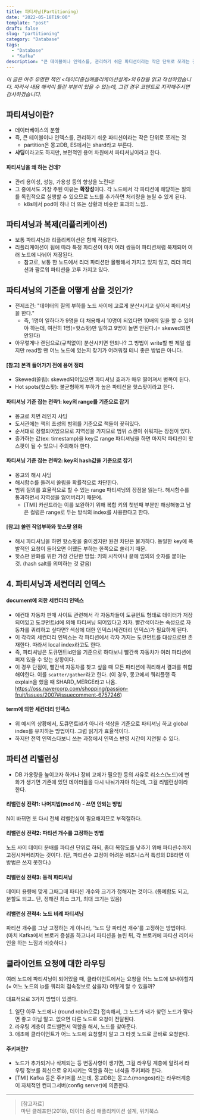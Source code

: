 ```yaml
---
title: 파티셔닝(Partitioning)
date: "2022-05-18T19:00"
template: "post"
draft: false
slug: "partitioning"
category: "Database"
tags:
  - "Database"
  - "Kafka"
description: "큰 테이블이나 인덱스를, 관리하기 쉬운 파티션이라는 작은 단위로 쪼개는 것을 보편적인 용어로 파티셔닝이라고 부른다. 몽고DB 등에서는 샤딩(Sharding)이라고도 한다."
---
```


_이 글은 아주 유명한 책인 <데이터중심애플리케이션설계>의 6장을 읽고 작성하였습니다. 따라서 내용 해석이 틀린 부분이 있을 수 있는데, 그런 경우 코멘트로 지적해주시면 감사하겠습니다._

## 파티셔닝이란?
- 데이터베이스의 분할
- 즉, 큰 테이블이나 인덱스를, 관리하기 쉬운 파티션이라는 작은 단위로 쪼개는 것
  * partition은 몽고DB, ES에서는 shard라고 부른다.
- **샤딩**이라고도 하지만, 보편적인 용어 차원에서 파티셔닝이라고 한다.

#### 파티셔닝을 왜 하는 건데?
- 관리 용이성, 성능, 가용성 등의 향상을 노린다!
- 그 중에서도 가장 주된 이유는 **확장성**이다. 각 노드에서 각 파티션에 해당하는 질의를 독립적으로 실행할 수 있으므로 노드를 추가하면 처리량을 늘릴 수 있게 된다.
  * k8s에서 pod이 하나 더 뜨는 상황과 비슷한 효과의 느낌..

## 파티셔닝과 복제(리플리케이션)
- 보통 파티셔닝과 리플리케이션은 함께 적용한다. 
- 리플리케이션이 됨에 따라 특정 파티션이 마치 여러 쌍둥이 파티션처럼 복제되어 여러 노드에 나뉘어 저장된다.
  - 참고로, 보통 한 노드에서 리더 파티션만 몰빵해서 가지고 있지 않고, 리더 파티션과 팔로워 파티션을 고루 가지고 있다.

## 파티셔닝의 기준을 어떻게 삼을 것인가?
- 전제조건: "데이터의 질의 부하를 노드 사이에 고르게 분산시키고 싶어서 파티셔닝을 한다."
  - 즉, 1명이 일하다가 9명을 더 채용해서 10명이 되었다면 10배의 일을 할 수 있어야 하는데, 여전히 1명(=핫스팟)만 일하고 9명이 놀면 안된다.(= skewed되면 안된다)
- 아무렇게나 랜덤으로(규칙없이) 분산시키면 안되나? 그 방법이 write할 땐 제일 쉽지만 read할 땐 어느 노드에 있는지 찾기가 어려워질 테니 좋은 방법은 아니다.

#### [참고] 본격 들어가기 전에 용어 정리
- Skewed(쏠림): skewed되어있으면 파티셔닝 효과가 매우 떨어져서 병목이 된다. 
- Hot spots(핫스팟): 불균형하게 부하가 높은 파티션을 핫스팟이라고 한다.

#### 파티셔닝 기준 잡는 전략1: key의 range를 기준으로 잡기
- 몽고로 치면 레인지 샤딩
- 도서관에는 책의 초성의 범위를 기준으로 책들이 꽂혀있다.
- 순서대로 정렬되어있으므로 지역성을 가지므로 범위 스캔이 쉬워지는 장점이 있다.
- 증가하는 값(ex: timestamp)을 key로 range 파티셔닝을 하면 마지막 파티션이 핫스팟이 될 수 있으니 주의해야 한다.

#### 파티셔닝 기준 잡는 전략2: key의 hash값을 기준으로 잡기
- 몽고의 해시 샤딩
- 해시함수를 돌려서 쏠림을 확률적으로 차단한다.
- 범위 질의를 효율적으로 할 수 있는 range 파티셔닝의 장점을 잃는다. 해시함수를 통과하면서 지역성을 잃어버리기 때문에.
  - [TMI] 카산드라는 이를 보완하기 위해 복합 키의 첫번째 부분만 해싱해놓고 남은 컬럼은 range로 두는 방식의 index를 사용한다고 한다.

#### [참고] 쏠린 작업부하와 핫스팟 완화
- 해시 파티셔닝을 하면 핫스팟을 줄이겠지만 원천 차단은 불가하다. 동일한 key에 폭발적인 요청이 들어오면 어쨌든 부하는 한쪽으로 쏠리기 때문.
- 핫스판 완화를 위한 가장 간단한 방법: 키의 시작이나 끝에 임의의 숫자를 붙이는 것. (hash salt를 의미하는 것 같음)

## 4. 파티셔닝과 세컨더리 인덱스
#### document에 의한 세컨더리 인덱스
- 예컨대 자동차 판매 사이트 관련해서 각 자동차들이 도큐먼트 형태로 데이터가 저장되어있고 도큐먼트id에 의해 파티셔닝 되어있다고 치자. 빨간색이라는 속성으로 자동차를 쿼리하고 싶다면? 색상에 대한 인덱스(세컨더리 인덱스)가 필요하게 된다.
- 이 각각의 세컨더리 인덱스는 각 파티션에서 각자 가지는 도큐먼트를 대상으로만 존재한다. 따라서 local index라고도 한다.
- 즉, 파티셔닝은 도큐먼트id만을 기준으로 하다보니 빨간색 자동차가 여러 파티션에 퍼져 있을 수 있는 상황이다.
- 이 경우 단점이, 빨간색 자동차를 찾고 싶을 때 모든 파티션에 쿼리해서 결과를 취합해야한다. 이를 `scatter/gather`라고 한다. (이 경우, 몽고에서 쿼리플랜 즉 explain을 했을 때 SHARD_MERGE라고 나옴. https://oss.navercorp.com/shopping/passion-fruit/issues/2007#issuecomment-6757246)

#### term에 의한 세컨더리 인덱스
- 위 예시의 상황에서, 도큐먼트id가 아니라 색상을 기준으로 파티셔닝 하고 global index를 유지하는 방법이다. 그럼 읽기가 효율적이다.
- 하지만 전역 인덱스다보니 쓰는 과정에서 인덱스 반영 시간이 지연될 수 있다.

## 파티션 리밸런싱
- DB 가용량을 높이고자 하거나 장비 교체가 필요한 등의 사유로 리소스(노드)에 변화가 생기면 기존에 있던 데이터들을 다시 나눠가져야 하는데, 그걸 리밸런싱이라 한다.

#### 리밸런싱 전략1: 나머지법(mod N) - 쓰면 안되는 방법
N이 바뀌면 또 다시 전체 리밸런싱이 필요해지므로 부적절하다.

#### 리밸런싱 전략2: 파티션 개수를 고정하는 방법
노드 사이 데이터 분배를 파티션 단위로 하되, 좀더 복잡도를 낮추기 위해 파티션수까지 고정시켜버리자는 것이다. (단, 파티션수 고정이 어려운 비즈니스적 특성의 DB라면 이 방법은 쓰지 못한다.)

#### 리밸런싱 전략3: 동적 파티셔닝
데이터 용량에 맞게 그때그때 파티션 개수와 크기가 정해지는 것이다. (통폐합도 되고, 분할도 되고.. 단, 정해진 최소 크기, 최대 크기는 있음)

#### 리밸런싱 전략4: 노드 비례 파티셔닝
파티션 개수를 그냥 고정하는 게 아니라, '노드 당 파티션 개수'를 고정하는 방법이다.
(마치 Kafka에서 브로커 증설을 하고나서 파티션을 늘린 뒤, 각 브로커에 파티션 리어사인을 하는 느낌과 비슷하다.)

## 클라이언트 요청에 대한 라우팅
여러 노드에 파티셔닝이 되어있을 때, 클라이언트에서는 요청을 어느 노드에 보내야할지(= 어느 노드의 ip를 쿼리의 접속정보로 삼을지) 어떻게 알 수 있을까?

대표적으로 3가지 방법이 있겠다.

1. 일단 아무 노드에나 (round robin으로) 접속해서, 그 노드가 내가 찾던 노드가 맞다면 좋고 아님 말고. 없으면 다른 노드로 요청이 전달된다.
2. 라우팅 계층이 로드밸런서 역할을 해서, 노드를 찾아준다.
3. 애초에 클라이언트가 어느 노드에 요청할지 알고 그 타겟 노드로 곧바로 요청한다.

#### 주키퍼란?
- 노드가 추가되거나 삭제되는 등 변동사항이 생기면, 그걸 라우팅 계층에 알려서 라우팅 정보를 최신으로 유지시키는 역할을 하는 녀석을 주키퍼라 한다.
- [TMI] Kafka 등은 주키퍼를 쓰는데, 몽고DB는 몽고스(mongos)라는 라우터계층이 자체적인 컨피그서버(config server)에 의존한다.

---

> [참고자료]  
> 마틴 클레프만(2018), 데이터 중심 애플리케이션 설계, 위키북스
  

